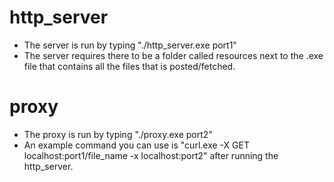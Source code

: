 # http_server
- The server is run by typing "./http_server.exe port1"
- The server requires there to be a folder called resources next to the .exe file that contains all the files that is posted/fetched.
# proxy
- The proxy is run by typing "./proxy.exe port2"
- An example command you can use is "curl.exe -X GET localhost:port1/file_name -x localhost:port2" after running the http_server.
